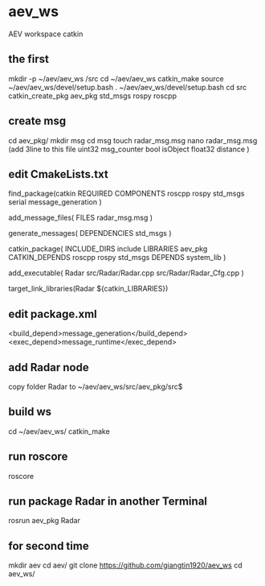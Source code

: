 # aev_ws
AEV workspace catkin

## the first
mkdir -p ~/aev/aev_ws /src
cd ~/aev/aev_ws
catkin_make
source ~/aev/aev_ws/devel/setup.bash
. ~/aev/aev_ws/devel/setup.bash
cd src
catkin_create_pkg aev_pkg std_msgs rospy roscpp


## create msg
cd aev_pkg/
mkdir msg
cd msg
touch radar_msg.msg
nano radar_msg.msg  (add 3line to this file
uint32 msg_counter
bool isObject
float32 distance
)

## edit CmakeLists.txt
find_package(catkin REQUIRED COMPONENTS
  roscpp
  rospy
  std_msgs
  serial
  message_generation
)

add_message_files(
  FILES
  radar_msg.msg
)

generate_messages(
  DEPENDENCIES
  std_msgs
)

catkin_package(
  INCLUDE_DIRS include
  LIBRARIES aev_pkg
  CATKIN_DEPENDS roscpp rospy std_msgs
  DEPENDS system_lib
)

add_executable(
  Radar 
  src/Radar/Radar.cpp
  src/Radar/Radar_Cfg.cpp
)

target_link_libraries(Radar ${catkin_LIBRARIES})


## edit package.xml
  <build_depend>message_generation</build_depend>
  <exec_depend>message_runtime</exec_depend>

## add Radar node
copy folder Radar to ~/aev/aev_ws/src/aev_pkg/src$ 

## build ws
cd ~/aev/aev_ws/
catkin_make

## run roscore
roscore

## run package Radar in another Terminal
rosrun aev_pkg Radar


## for second time

mkdir aev
cd aev/
git clone https://github.com/giangtin1920/aev_ws
cd aev_ws/





